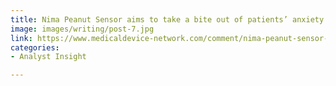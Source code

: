 ```yaml
---
title: Nima Peanut Sensor aims to take a bite out of patients’ anxiety
image: images/writing/post-7.jpg
link: https://www.medicaldevice-network.com/comment/nima-peanut-sensor-aims-take-bite-patients-anxiety/
categories:
- Analyst Insight

---
```

